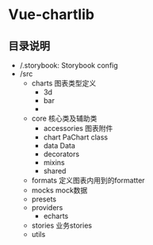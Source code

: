# Vue-chartlib

## 目录说明

* /.storybook: Storybook config
* /src
  * charts 图表类型定义
    * 3d
    * bar
    * 
  * core 核心类及辅助类
    * accessories 图表附件
    * chart PaChart class
    * data Data
    * decorators
    * mixins
    * shared
  * formats 定义图表内用到的formatter
  * mocks mock数据
  * presets
  * providers
    * echarts
  * stories 业务stories
  * utils  
